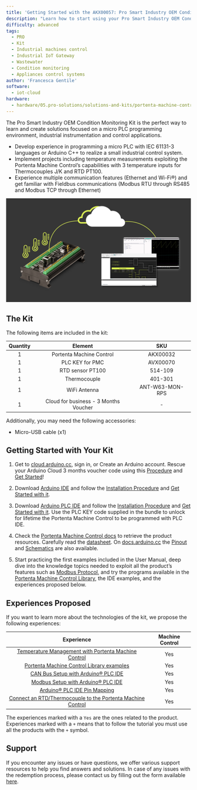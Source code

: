 ```yaml
---
title: 'Getting Started with the AKX00057: Pro Smart Industry OEM Condition Monitoring Kit'
description: "Learn how to start using your Pro Smart Industry OEM Condition Monitoring Kit."
difficulty: advanced
tags:
  - PRO
  - Kit
  - Industrial machines control
  - Industrial IoT Gateway
  - Wastewater
  - Condition monitoring
  - Appliances control systems
author: 'Francesca Gentile'
software:
  - iot-cloud
hardware:
  - hardware/05.pro-solutions/solutions-and-kits/portenta-machine-control
---
```


The Pro Smart Industry OEM Condition Monitoring Kit is the perfect way to learn and create solutions focused on a micro PLC programming environment, industrial instrumentation and control applications.

- Develop experience in programming a micro PLC with IEC 61131-3 languages or Arduino C++ to realize a small industrial control system.
- Implement projects including temperature measurements exploiting the Portenta Machine Control’s capabilities with 3 temperature inputs for Thermocouples J/K and RTD PT100.
- Experience multiple communication features (Ethernet and Wi-Fi®) and get familiar with Fieldbus communications (Modbus RTU through RS485 and Modbus TCP through Ethernet) 

![Pro Smart Industry OEM Condition Monitoring Kit Main Features](assets/machine-thumb.png)

## The Kit

The following items are included in the kit:

| Quantity |                Element                |       SKU       |
|:--------:|:-------------------------------------:|:---------------:|
|    1     |       Portenta Machine Control        |    AKX00032     |
|    1     |            PLC KEY for PMC            |    AVX00070     |
|    1     |           RTD sensor PT100            |     514-109     |
|    1     |             Thermocouple              |     401-301     |
|    1     |             WiFi Antenna              | ANT-W63-MON-RPS |
|    1     | Cloud for business - 3 Months Voucher |        -        |


Additionally, you may need the following accessories:

* Micro-USB cable (x1)

## Getting Started with Your Kit

1. Get to [cloud.arduino.cc](https://cloud.arduino.cc/), sign in, or Create an Arduino account. Rescue your Arduino Cloud 3 months voucher code using this [Procedure](https://docs.arduino.cc/tutorials/generic/cloud-business-voucher-redeem) and [Get Started](https://docs.arduino.cc/arduino-cloud/getting-started/arduino-cloud-for-business)!

2. Download [Arduino IDE](https://www.arduino.cc/en/software#future-version-of-the-arduino-ide) and follow the [Installation Procedure](https://docs.arduino.cc/software/ide-v2/tutorials/getting-started/ide-v2-downloading-and-installing) and [Get Started with it](https://docs.arduino.cc/software/ide-v2/tutorials/getting-started-ide-v2).

3. Download [Arduino PLC IDE](https://www.arduino.cc/en/software#arduino-plc-ide) and follow the [Installation Procedure](https://docs.arduino.cc/software/plc-ide/tutorials/plc-ide-setup-license) and [Get Started with it](https://docs.arduino.cc/software/plc-ide/tutorials/plc-programming-introduction). Use the PLC KEY code supplied in the bundle to unlock for lifetime the Portenta Machine Control to be programmed with PLC IDE.

4. Check the [Portenta Machine Control docs](https://docs.arduino.cc/hardware/portenta-machine-control) to retrieve the product resources. Carefully read the [datasheet](https://docs.arduino.cc/resources/datasheets/AKX00032-datasheet.pdf). On [docs.arduino.cc](http://docs.arduino.cc) the [Pinout](https://docs.arduino.cc/resources/pinouts/AKX00032-full-pinout.pdf) and [Schematics](https://docs.arduino.cc/resources/schematics/AKX00032-schematics.pdf) are also available.

5. Start practicing the first examples included in the User Manual, deep dive into the knowledge topics needed to exploit all the product’s features such as [Modbus Protocol](https://docs.arduino.cc/learn/communication/modbus), and try the programs available in the [Portenta Machine Control Library](https://github.com/arduino-libraries/Arduino_MachineControl/tree/master/examples), the IDE examples, and the experiences proposed below.


## Experiences Proposed

If you want to learn more about the technologies of the kit, we propose the following experiences:

|                                                                   Experience                                                                   | Machine Control |
|:----------------------------------------------------------------------------------------------------------------------------------------------:|:---------------:|
|    [Temperature Management with Portenta Machine Control ](https://docs.arduino.cc/tutorials/portenta-machine-control/rtd-thermocouple-pmc)    |       Yes       |
|         [Portenta Machine Control Library examples](https://github.com/arduino-libraries/Arduino_MachineControl/tree/master/examples)          |       Yes       |
|                  [CAN Bus Setup with Arduino® PLC IDE](https://docs.arduino.cc/tutorials/portenta-machine-control/can-setup)                   |       Yes       |
|                 [Modbus Setup with Arduino® PLC IDE](https://docs.arduino.cc/tutorials/portenta-machine-control/modbus-setup)                  |       Yes       |
|                 [Arduino® PLC IDE Pin Mapping](https://docs.arduino.cc/tutorials/portenta-machine-control/plc-ide-pin-mapping)                 |       Yes       |
| [Connect an RTD/Thermocouple to the Portenta Machine Control](https://docs.arduino.cc/tutorials/portenta-machine-control/rtd-thermocouple-pmc) |       Yes       |

The experiences marked with a `Yes` are the ones related to the product. Experiences marked with a `+` means that to follow the tutorial you must use all the products with the `+` symbol.



## Support

If you encounter any issues or have questions, we offer various support resources to help you find answers and solutions. In case of any issues with the redemption process, please contact us by filling out the form available [here](https://www.arduino.cc/en/contact-us/).